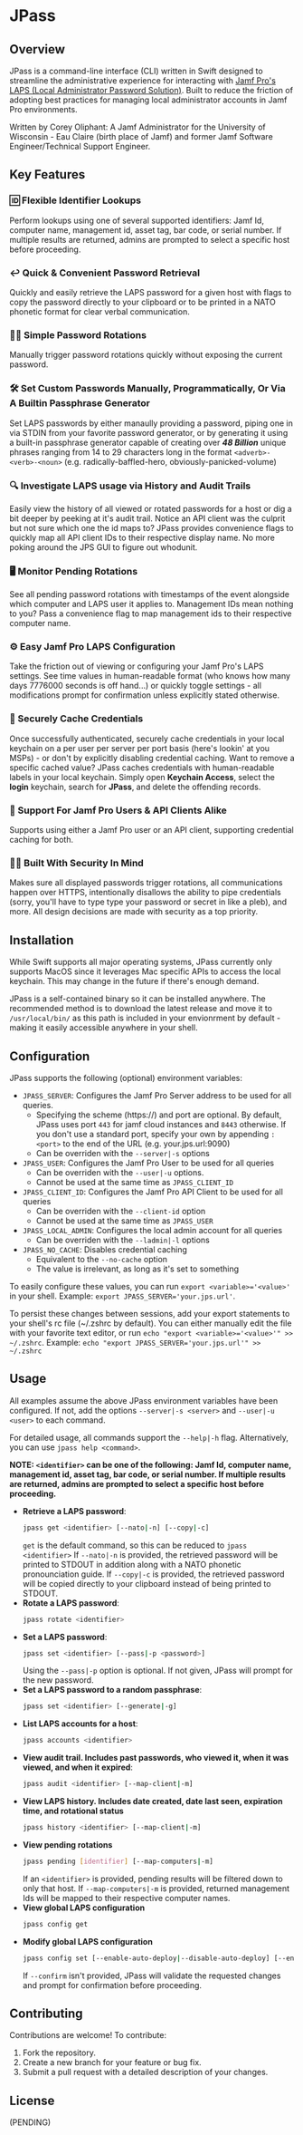 # JPass

## Overview

JPass is a command-line interface (CLI) written in Swift designed to streamline the administrative experience for interacting with [Jamf Pro's LAPS (Local Administrator Password Solution)](https://www.jamf.com/blog/jamf-pro-laps-manage-local-admin-passwords/).
Built to reduce the friction of adopting best practices for managing local administrator accounts in Jamf Pro environments.

Written by Corey Oliphant: A Jamf Administrator for the University of Wisconsin - Eau Claire (birth place of Jamf) and former Jamf Software Engineer/Technical Support Engineer.

## Key Features
### 🆔 Flexible Identifier Lookups

Perform lookups using one of several supported identifiers: Jamf Id, computer name, management id, asset tag, bar code, or serial number. If multiple results are returned, admins are prompted to select a specific host before proceeding.

### ↩️ Quick & Convenient Password Retrieval

Quickly and easily retrieve the LAPS password for a given host with flags to copy the password directly to your clipboard
or to be printed in a NATO phonetic format for clear verbal communication.

### 👶🏻 Simple Password Rotations

Manually trigger password rotations quickly without exposing the current password.

### 🛠️ Set Custom Passwords Manually, Programmatically, Or Via A Builtin Passphrase Generator

Set LAPS passwords by either manaully providing a password, piping one in via STDIN from your favorite password generator, or by generating it using a built-in passphrase generator capable of creating over **_48 Billion_** unique phrases ranging from 14 to 29 characters long in the format `<adverb>-<verb>-<noun>` (e.g. radically-baffled-hero, obviously-panicked-volume)

### 🔍 Investigate LAPS usage via History and Audit Trails

Easily view the history of all viewed or rotated passwords for a host or dig a bit deeper by peeking at it's audit trail. 
Notice an API client was the culprit but not sure which one the id maps to? JPass provides convenience flags to quickly
map all API client IDs to their respective display name. No more poking around the JPS GUI to figure out whodunit.

### 🖥️ Monitor Pending Rotations

See all pending password rotations with timestamps of the event alongside which computer and LAPS user it applies to. Management IDs
mean nothing to you? Pass a convenience flag to map management ids to their respective computer name.

### ⚙️ Easy Jamf Pro LAPS Configuration

Take the friction out of viewing or configuring your Jamf Pro's LAPS settings. See time values in human-readable format (who knows how many
days 7776000 seconds is off hand...) or quickly toggle settings - all modifications prompt for confirmation unless explicitly stated otherwise. 

### 🔐 Securely Cache Credentials

Once successfully authenticated, securely cache credentials in your local keychain on a per user per server per port basis (here's lookin' at you MSPs) - or don't by explicitly disabling credential caching. Want to remove a specific cached value? JPass caches credentials with human-readable labels in your local keychain. 
Simply open **Keychain Access**, select the **login** keychain, search for **JPass**, and delete the offending records.

### 👥 Support For Jamf Pro Users & API Clients Alike

Supports using either a Jamf Pro user or an API client, supporting credential caching for both.

### 👮🏻 Built With Security In Mind

Makes sure all displayed passwords trigger rotations, all communications happen over HTTPS, 
intentionally disallows the ability to pipe credentials (sorry, you'll have to type type your password or secret in like a pleb), and more. All design decisions are made with security as a top priority. 

## Installation
While Swift supports all major operating systems, JPass currently only supports MacOS since it leverages Mac specific APIs to access the local keychain. This may change in the future if there's enough demand.

JPass is a self-contained binary so it can be installed anywhere. The recommended method is to download the latest release and 
move it to `/usr/local/bin/` as this path is included in your envionrment by default - making it easily accessible anywhere in your shell.

## Configuration
JPass supports the following (optional) environment variables:
- `JPASS_SERVER`: Configures the Jamf Pro Server address to be used for all queries.
  - Specifying the scheme (https://) and port are optional. By default, JPass uses port `443` for jamf cloud instances and `8443` otherwise. If you don't use a standard port, specify your own by appending `:<port>` to the end of the URL (e.g. your.jps.url:9090)
  - Can be overriden with the `--server|-s` options
- `JPASS_USER`: Configures the Jamf Pro User to be used for all queries
  - Can be overriden with the `--user|-u` options.
  - Cannot be used at the same time as `JPASS_CLIENT_ID`
- `JPASS_CLIENT_ID`: Configures the Jamf Pro API Client to be used for all queries
  - Can be overriden with the `--client-id` option
  - Cannot be used at the same time as `JPASS_USER`
- `JPASS_LOCAL_ADMIN`: Configures the local admin account for all queries
  - Can be overriden with the `--ladmin|-l` options
- `JPASS_NO_CACHE`: Disables credential caching
  - Equivalent to the `--no-cache` option
  - The value is irrelevant, as long as it's set to something

To easily configure these values, you can run `export <variable>='<value>'` in your shell. 
Example: `export JPASS_SERVER='your.jps.url'`. 

To persist these changes between sessions, add your export statements to your shell's rc file (~/.zshrc by default). You can either
manually edit the file with your favorite text editor, or run `echo "export <variable>='<value>'" >> ~/.zshrc`. 
Example: `echo "export JPASS_SERVER='your.jps.url'" >> ~/.zshrc`

## Usage
All examples assume the above JPass environment variables have been configured. If not, add the options `--server|-s <server>` and `--user|-u <user>` to each command. 

For detailed usage, all commands support the `--help|-h` flag. Alternatively, you can use `jpass help <command>`. 

**NOTE: `<identifier>` can be one of the following: Jamf Id, computer name, management id, asset tag, bar code, or serial number. If multiple results are returned, admins are prompted to select a specific host before proceeding.**
- **Retrieve a LAPS password**:
  ```bash
  jpass get <identifier> [--nato|-n] [--copy|-c]
  ```
  `get` is the default command, so this can be reduced to `jpass <identifier>`
  If `--nato|-n` is provided, the retrieved password will be printed to STDOUT in addition along with a NATO phonetic pronounciation guide.
  If `--copy|-c` is provided, the retrieved password will be copied directly to your clipboard instead of being printed to STDOUT.
- **Rotate a LAPS password**:
  ```bash
  jpass rotate <identifier>
  ```
- **Set a LAPS password**:
  ```bash
  jpass set <identifier> [--pass|-p <password>]
  ```
  Using the `--pass|-p` option is optional. If not given, JPass will prompt for the new password.
- **Set a LAPS password to a random passphrase**:
  ```bash
  jpass set <identifier> [--generate|-g]
  ```
- **List LAPS accounts for a host**:
  ```bash
  jpass accounts <identifier>
  ```
- **View audit trail. Includes past passwords, who viewed it, when it was viewed, and when it expired**:
  ```bash
  jpass audit <identifier> [--map-client|-m]
  ```
- **View LAPS history. Includes date created, date last seen, expiration time, and rotational status**
  ```bash
  jpass history <identifier> [--map-client|-m]
  ```
- **View pending rotations**
  ```bash
  jpass pending [identifier] [--map-computers|-m]
  ```
  If an `<identifier>` is provided, pending results will be filtered down to only that host.
  If `--map-computers|-m` is provided, returned management Ids will be mapped to their respective computer names.
- **View global LAPS configuration**
  ```bash
  jpass config get
  ```
- **Modify global LAPS configuration**
  ```bash
  jpass config set [--enable-auto-deploy|--disable-auto-deploy] [--enable-auto-rotate|--disable-auto-rotate] [--password-rotation-time <password-rotation-time>] [--auto-rotate-expiration-time <auto-rotate-expiration-time>] [--confirm]
  ```
  If `--confirm` isn't provided, JPass will validate the requested changes and prompt for confirmation before proceeding.


## Contributing
Contributions are welcome! To contribute:
1. Fork the repository.
2. Create a new branch for your feature or bug fix.
3. Submit a pull request with a detailed description of your changes.

## License
(PENDING)
